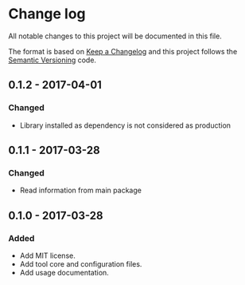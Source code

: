 # Change log
All notable changes to this project will be documented in this file.

The format is based on [Keep a Changelog](http://keepachangelog.com) and this project follows the [Semantic Versioning](http://semver.org) code.

## 0.1.2 - 2017-04-01
### Changed
- Library installed as dependency is not considered as production

## 0.1.1 - 2017-03-28
### Changed
- Read information from main package

## 0.1.0 - 2017-03-28
### Added
- Add MIT license.
- Add tool core and configuration files.
- Add usage documentation.

